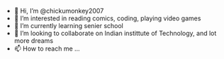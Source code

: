 - 👋 Hi, I’m @chickumonkey2007
- 👀 I’m interested in reading comics, coding, playing video games
- 🌱 I’m currently learning senier school
- 💞️ I’m looking to collaborate on Indian instittute of Technology, and lot more dreams
- 📫 How to reach me ...

<!---
chickumonkey2007/chickumonkey2007 is a ✨ special ✨ repository because its `README.md` (this file) appears on your GitHub profile.
You can click the Preview link to take a look at your changes.
--->
